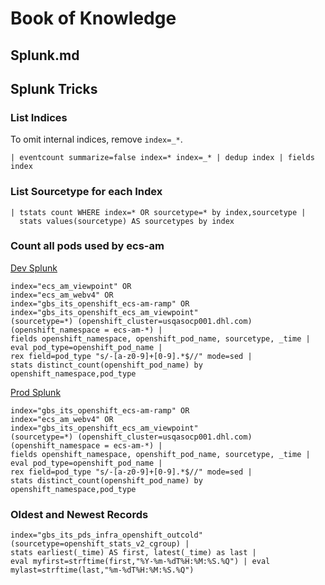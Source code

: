 # Book of Knowledge
## Splunk.md
## Splunk Tricks
### List Indices

To omit internal indices, remove `index=_*`.

```
| eventcount summarize=false index=* index=_* | dedup index | fields index
```

### List Sourcetype for each Index
```
| tstats count WHERE index=* OR sourcetype=* by index,sourcetype |
  stats values(sourcetype) AS sourcetypes by index
```
### Count all pods used by ecs-am

[Dev Splunk](https://ocp-dev.splunk.dhl.com:8000/)
```
index="ecs_am_viewpoint" OR
index="ecs_am_webv4" OR
index="gbs_its_openshift_ecs-am-ramp" OR
index="gbs_its_openshift_ecs_am_viewpoint"
(sourcetype=*) (openshift_cluster=usqasocp001.dhl.com) (openshift_namespace = ecs-am-*) |
fields openshift_namespace, openshift_pod_name, sourcetype, _time |
eval pod_type=openshift_pod_name |
rex field=pod_type "s/-[a-z0-9]+[0-9].*$//" mode=sed |
stats distinct_count(openshift_pod_name) by openshift_namespace,pod_type
```

[Prod Splunk](https://splunk.dhl.com/)
```
index="gbs_its_openshift_ecs-am-ramp" OR
index="ecs_am_webv4" OR
index="gbs_its_openshift_ecs_am_viewpoint"
(sourcetype=*) (openshift_cluster=usqasocp001.dhl.com) (openshift_namespace = ecs-am-*) |
fields openshift_namespace, openshift_pod_name, sourcetype, _time |
eval pod_type=openshift_pod_name |
rex field=pod_type "s/-[a-z0-9]+[0-9].*$//" mode=sed |
stats distinct_count(openshift_pod_name) by openshift_namespace,pod_type
```

### Oldest and Newest Records
```
index="gbs_its_pds_infra_openshift_outcold"
(sourcetype=openshift_stats_v2_cgroup) |
stats earliest(_time) AS first, latest(_time) as last |
eval myfirst=strftime(first,"%Y-%m-%dT%H:%M:%S.%Q") | eval mylast=strftime(last,"%m-%dT%H:%M:%S.%Q")
```
[//]: # ( vim: set ai noet nu sts=4 sw=4 ts=4 tw=78 filetype=markdown :)
